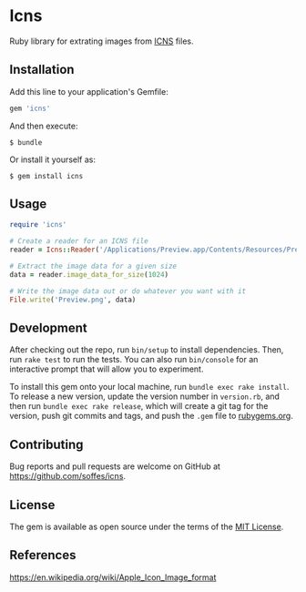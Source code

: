 # Icns

Ruby library for extrating images from [ICNS](https://en.wikipedia.org/wiki/Apple_Icon_Image_format) files.

## Installation

Add this line to your application's Gemfile:

```ruby
gem 'icns'
```

And then execute:

    $ bundle

Or install it yourself as:

    $ gem install icns

## Usage

```ruby
require 'icns'

# Create a reader for an ICNS file
reader = Icns::Reader('/Applications/Preview.app/Contents/Resources/Preview.icns')

# Extract the image data for a given size
data = reader.image_data_for_size(1024)

# Write the image data out or do whatever you want with it
File.write('Preview.png', data)
```

## Development

After checking out the repo, run `bin/setup` to install dependencies. Then, run `rake test` to run the tests. You can also run `bin/console` for an interactive prompt that will allow you to experiment.

To install this gem onto your local machine, run `bundle exec rake install`. To release a new version, update the version number in `version.rb`, and then run `bundle exec rake release`, which will create a git tag for the version, push git commits and tags, and push the `.gem` file to [rubygems.org](https://rubygems.org).

## Contributing

Bug reports and pull requests are welcome on GitHub at https://github.com/soffes/icns.

## License

The gem is available as open source under the terms of the [MIT License](https://opensource.org/licenses/MIT).

## References

https://en.wikipedia.org/wiki/Apple_Icon_Image_format
